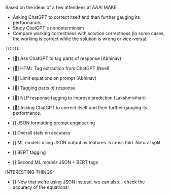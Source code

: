 Based on the ideas of a few attendees at AAAI MAKE.
- Asking ChatGPT to correct itself and then further gauging its performance.
- Study ChatGPT's nondeterminism
- Compare working correctness with solution correctness (in some cases, the working is correct while the solution is wrong or vice-versa)

TODO:
- [🦜] Ask ChatGPT to tag parts of response (Abhinav)
- [🦆] HTML Tag extraction from ChatGPT     (Noel)
- [🦜] Limit equations on prompt            (Abhinav)
- [🦜] Tagging parts of response
- [🦜] NLP response tagging to improve prediction (Lakshmivihari)
- [🦜] Asking ChatGPT to correct itself and then further gauging its performance.

- [] JSON formatting prompt engineering
- [] Overall stats on accuracy
- [] ML models using JSON output as features. 5 cross fold. Natural split
- [] BERT tagging
- [] Second ML models JSON + BERT tags

INTERESTING THINGS:
- [] Now that we're using JSON instead, we can also... check the accuracy of the equations!
